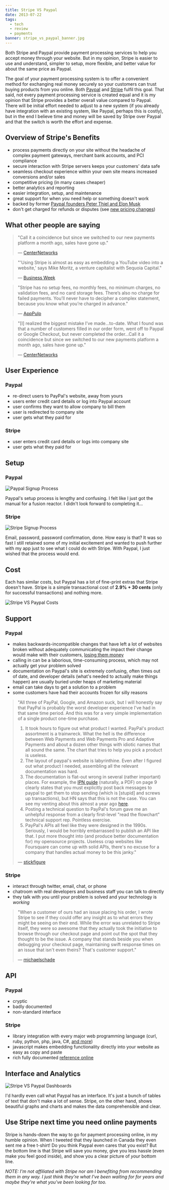 ```yaml
---
title: Stripe VS Paypal
date: 2013-07-22
tags:
  - tech
  - review
  - payments
banner: stripe_vs_paypal_banner.jpg
---
```


Both Stripe and Paypal provide payment processing services to help
you accept money through your website. But in my opinion, Stripe is
easier to use and understand, simpler to setup, more flexible, and
better value for about the same price as Paypal.

The goal of your payment processing system is to offer a convenient
method for exchanging real money securely so your customers can trust
buying products from you online. Both [Paypal](https://paypal.com/)
and [Stripe](https://stripe.com/) fulfil this goal. That said, not every
payment processing service is created equal and it is my opinion that Stripe
provides a better overall value compared to Paypal. There will be initial effort
needed to adjust to a new system (if you already have integration with an existing
system, like Paypal, perhaps this is costly), but in the end I believe
time and money will be saved by Stripe over Paypal and that the switch
is worth the effort and expense.


Overview of Stripe's Benefits
-----------------------------

- process payments directly on your site without the headache of
complex payment gateways, merchant bank accounts, and PCI compliance
- secure interaction with Stripe servers keeps your customers' data safe
- seamless checkout experience within your own site means increased conversions and/or sales
- competitive pricing (in many cases cheaper)
- better analytics and reporting
- easier integration, setup, and maintenance
- great support for when you need help or something doesn't work
- backed by former [Paypal founders Peter Thiel and Elon Musk](https://www.fastcompany.com/1813087/inside-stripe-paypal-competitor-backed-paypal-founders-peter-thiel-elon-musk)
- don't get charged for refunds or disputes (see [new pricing changes](https://stripe.com/blog/a-pricing-update))


What other people are saying
----------------------------

> "Call it a coincidence but since we switched to our new payments platform
> a month ago, sales have gone up."
>
> — [CenterNetworks](http://www.centernetworks.com/stripe-from-paypal-google-checkout/)

> "'Using Stripe is almost as easy as embedding a YouTube
> video into a website,' says Mike Moritz, a venture capitalist with
> Sequoia Capital."
>
> — [Business Week](https://www.businessweek.com/articles/2012-02-23/stripe-aims-to-reinvent-e-payments)

> "Stripe has no setup fees, no monthly fees, no minimum
> charges, no validation fees, and no card storage fees. There’s also no
> charge for failed payments. You’ll never have to decipher a complex
> statement, because you know what you’re charged in advance."
>
> — [AppPulp](http://www.apppulp.com/article/stripe-vs-paypal-online-payment-disrupt/)

> "[I] realized the biggest mistake I’ve made...to-date.
> What I found was that a number of customers filled in our order form,
> went off to Paypal or Google Checkout, but never completed the
> order...Call it a coincidence but since we switched to our new payments
> platform a month ago, sales have gone up."
>
> — [CenterNetworks](http://www.centernetworks.com/stripe-from-paypal-google-checkout)


User Experience
---------------

### Paypal

- re-direct users to PayPal's website, away from yours
- users enter credit card details or log into Paypal account
- user confirms they want to allow company to bill them
- user is redirected to company site
- user gets what they paid for

### Stripe

- user enters credit card details or logs into company site
- user gets what they paid for


Setup
-----

### Paypal

![Paypal Signup Process](/images/words/articles/stripe_vs_paypal_paypal_signup_process.jpg)

Paypal's setup process is lengthy and confusing. I felt like I just
got the manual for a fusion reactor. I didn't look forward to completing it...

### Stripe

![Stripe Signup Process](/images/words/articles/stripe_vs_paypal_stripe_signup_process.jpg)

Email, password, password confirmation, done. How easy is that? It
was so fast I still retained some of my initial excitement and wanted to push
further with my app just to see what I could do with Stripe. With
Paypal, I just wished that the process would end.


Cost
----

Each has similar costs, but Paypal has a lot of fine-print extras
that Stripe doesn't have. Stripe is a simple transactional cost of
**2.9% + 30 cents** (only for successful transactions) and nothing more.

![Stripe VS Paypal Costs](/images/words/articles/stripe_vs_paypal_costs.jpg)


Support
-------

### Paypal

- makes backwards-incompatible changes that have left a lot of
  websites broken without adequately communicating the impact their change
  would make with their customers, [losing them money](https://gc-taylor.com/blog/2011/12/8/why-we-ditched-paypal-stripe/)
- calling in can be a laborious, time-consuming process, which may not actually get your problem solved
- documentation on Paypal's site is extremely confusing, often times
  out of date, and developer details (what's needed to actually make
  things happen) are usually buried under heaps of marketing material
- email can take days to get a solution to a problem
- some customers have had their accounts frozen for silly reasons

> "All three of PayPal, Google, and Amazon suck, but I will honestly say that
> PayPal is probably the worst developer experience I've had in that same time
> period. And this was for a very simple implementation of a single product
> one-time purchase.
>
> 1. It took hours to figure out what product I wanted. PayPal's product
>   assortment is a trainwreck. What the hell is the difference between Web
>   Payments and Web Payments Pro and Adaptive Payments and about a dozen
>   other things with idiotic names that all sound the same. The chart that
>   tries to help you pick a product is useless.
> 2. The layout of paypal's website is labyrinthine. Even after I figured
>   out what product I needed, assembling all the relevant documentation was hard.
> 3. The documentation is flat-out wrong in several (rather important) places.
>   For example, the [IPN guide](https://cms.paypal.com/cms_content/GB/en_GB/files/developer/IPNGuide.pdf)
>   (naturally, a PDF) on page 9 clearly states that you must explicitly
>   post back messages to paypal to get them to stop sending (which is
>   [stupid] and screws up transactions), but HN says that this is not the
>   case. You can see my venting about this almost a year ago [here](http://news.ycombinator.com/item?id=2341119).
> 4. Posting a technical question to PayPal's forum gave me an unhelpful
>   response from a clearly first-level "read the flowchart" technical
>   support rep. Pointless exercise.
> 5. PayPal's APIs all feel like they were designed in the 1990s.
>   Seriously, I would be horribly embarrassed to publish an API like that. I
>   put more thought into (and produce better documentation for) my
>   opensource projects. Useless crap websites like Foursquare can come up
>   with solid APIs, there's no excuse for a company that handles actual
>   money to be this janky."
>
> — [stickfigure](http://news.ycombinator.com/item?id=3331556)

### Stripe

- interact through twitter, email, chat, or phone
- chatroom with real developers and business staff you can talk to directly
- they talk with you until your problem is solved and your technology is *working*

> "When a customer of ours had an issue placing his order, I
> wrote Stripe to see if they could offer any insight as to what errors
> they might be seeing on their end. While the error was unrelated to
> Stripe itself, they were so awesome that they actually took the
> initiative to browse through our checkout page and point out the spot
> that they thought to be the issue. A company that stands beside you when
> debugging your checkout page, maintaining swift response times on an
> issue that isn't even theirs? That's customer support."
>
> — [michaelschade](http://news.ycombinator.com/item?id=3331556)


API
---

### Paypal

- cryptic
- badly documented
- non-standard interface

### Stripe

- library integration with every major web programming language (curl, ruby,
  python, php, java, C#, [and more](https://stripe.com/docs/libraries))
- javascript makes embedding functionality directly into your website as easy as copy and paste
- rich fully documented [reference online](https://stripe.com/docs)


Interface and Analytics
-----------------------

![Stripe VS Paypal Dashboards](stripe_vs_paypal_dashboards.jpg)

I'd hardly even call what Paypal has an interface. It's just a bunch
of tables of text that don't make a lot of sense. Stripe, on the other
hand, shows beautiful graphs and charts and makes the data
comprehensible and clear.


Use Stripe next time you need online payments
---------------------------------------------

Stripe is hands-down the way to go for payment processing online, in
my humble opinion. When I tweeted that they launched in Canada they even
sent me a free t-shirt! Do you think Paypal even cares that you exist?
But the bottom line is that Stripe will save you money, give you less
hassle (even make you feel good inside), and show you a clear picture of
*your* bottom line.

*NOTE: I'm not affiliated with Stripe nor am I benefiting from
recommending them in any way. I just think they're what I've been
waiting for for years and maybe they're what you've been looking for
too.*
